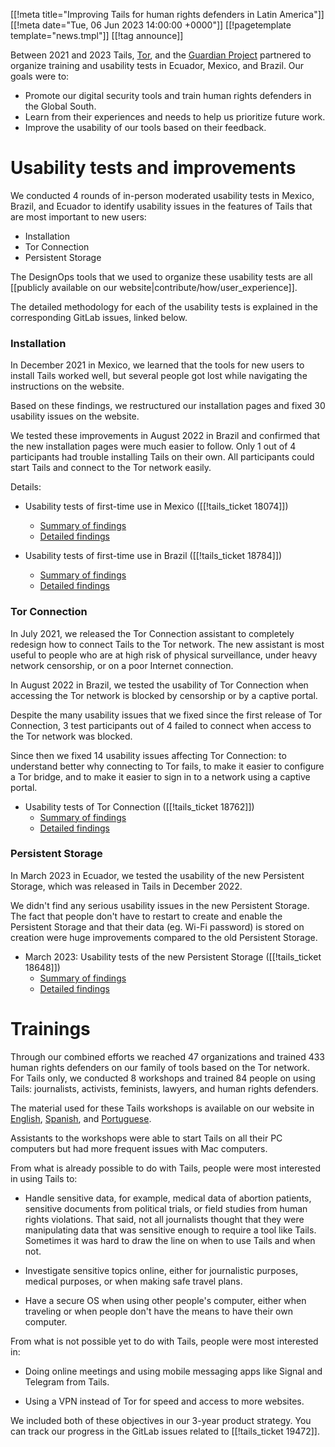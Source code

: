 [[!meta  title="Improving Tails for human rights defenders in Latin America"]]
[[!meta  date="Tue, 06 Jun 2023 14:00:00 +0000"]]
[[!pagetemplate  template="news.tmpl"]]
[[!tag announce]]

Between 2021 and 2023 Tails, [Tor](https://torproject.org/), and the [Guardian
Project](https://guardianproject.info/) partnered to organize training and
usability tests in Ecuador, Mexico, and Brazil. Our goals were to:

- Promote our digital security tools and train human rights defenders in the
  Global South.
- Learn from their experiences and needs to help us prioritize future work.
- Improve the usability of our tools based on their feedback.

Usability tests and improvements
================================

We conducted 4 rounds of in-person moderated usability tests in Mexico, Brazil,
and Ecuador to identify usability issues in the features of Tails that are most
important to new users:

- Installation
- Tor Connection
- Persistent Storage

The DesignOps tools that we used to organize these usability tests are all
[[publicly available on our website|contribute/how/user_experience]].

The detailed methodology for each of the usability tests is explained in the
corresponding GitLab issues, linked below.

### Installation

In December 2021 in Mexico, we learned that the tools for new users to install
Tails worked well, but several people got lost while navigating the
instructions on the website.

Based on these findings, we restructured our installation pages and fixed 30
usability issues on the website.

We tested these improvements in August 2022 in Brazil and confirmed that the
new installation pages were much easier to follow. Only 1 out of 4 participants
had trouble installing Tails on their own. All participants could start Tails
and connect to the Tor network easily.

Details:

- Usability tests of first-time use in Mexico ([[!tails_ticket 18074]])
  * [Summary of findings](https://gitlab.tails.boum.org/tails/tails/-/issues/18074#note_210738)
  * [Detailed findings](https://gitlab.tails.boum.org/tails/ux/-/raw/master/first-time/rainbow_table.fods?inline=false)

- Usability tests of first-time use in Brazil ([[!tails_ticket 18784]])
  * [Summary of findings](https://lists.autistici.org/message/20221012.181235.a673efeb.en.html)
  * [Detailed findings](https://gitlab.tails.boum.org/tails/ux/-/blob/master/first-time/rainbow_table_installation_2022_08_Sao_Paulo.fods?inline=false)

### Tor Connection

In July 2021, we released the Tor Connection assistant to completely redesign
how to connect Tails to the Tor network. The new assistant is most useful to
people who are at high risk of physical surveillance, under heavy network
censorship, or on a poor Internet connection.

In August 2022 in Brazil, we tested the usability of Tor Connection when
accessing the Tor network is blocked by censorship or by a captive portal.

Despite the many usability issues that we fixed since the first release of Tor
Connection, 3 test participants out of 4 failed to connect when access to the
Tor network was blocked.

Since then we fixed 14 usability issues affecting Tor Connection: to understand
better why connecting to Tor fails, to make it easier to configure a Tor
bridge, and to make it easier to sign in to a network using a captive portal.

- Usability tests of Tor Connection ([[!tails_ticket 18762]])
  * [Summary of findings](https://lists.autistici.org/message/20221012.140611.7e58f067.en.html)
  * [Detailed findings](https://gitlab.tails.boum.org/tails/ux/-/raw/master/network/rainbow_table_tor_connection_2022_08_Sao_Paulo.fods?inline=false)

### Persistent Storage

In March 2023 in Ecuador, we tested the usability of the new Persistent
Storage, which was released in Tails in December 2022.

We didn't find any serious usability issues in the new Persistent Storage. The
fact that people don't have to restart to create and enable the Persistent
Storage and that their data (eg. Wi-Fi password) is stored on creation were
huge improvements compared to the old Persistent Storage.

- March 2023: Usability tests of the new Persistent Storage ([[!tails_ticket 18648]])
  * [Summary of findings](https://lists.autistici.org/message/20230510.091842.23ed75ba.en.html)
  * [Detailed findings](https://gitlab.tails.boum.org/tails/ux/-/raw/master/persistent%20storage/rainbow_table_persistent_storage_2023_03_Ecuador.fods?inline=false)

Trainings
=========

Through our combined efforts we reached 47 organizations and trained 433 human
rights defenders on our family of tools based on the Tor network. For Tails
only, we conducted 8 workshops and trained 84 people on using Tails:
journalists, activists, feminists, lawyers, and human rights defenders.

The material used for these Tails workshops is available on our website in
[English](https://tails.boum.org/contribute/how/promote/material/slides/Ciclo_Autodefensa_Digital_202204/Tails-English.odp),
[Spanish](https://tails.boum.org/contribute/how/promote/material/slides/Ciclo_Autodefensa_Digital_202204/Tails-Spanish.odp), and
[Portuguese](https://tails.boum.org/contribute/how/promote/material/slides/Ciclo_Autodefensa_Digital_202204/Tails-Portuguese.odp).

Assistants to the workshops were able to start Tails on all their PC computers
but had more frequent issues with Mac computers.

From what is already possible to do with Tails, people were most interested in
using Tails to:

- Handle sensitive data, for example, medical data of abortion patients,
  sensitive documents from political trials, or field studies from human rights
  violations. That said, not all journalists thought that they were
  manipulating data that was sensitive enough to require a tool like Tails.
  Sometimes it was hard to draw the line on when to use Tails and when not.

- Investigate sensitive topics online, either for journalistic purposes, medical
  purposes, or when making safe travel plans.

- Have a secure OS when using other people's computer, either when traveling or
  when people don't have the means to have their own computer.

From what is not possible yet to do with Tails, people were most interested in:

- Doing online meetings and using mobile messaging apps like Signal and
  Telegram from Tails.

- Using a VPN instead of Tor for speed and access to more websites.

We included both of these objectives in our 3-year product strategy.
You can track our progress in the GitLab issues related to
[[!tails_ticket 19472]].
